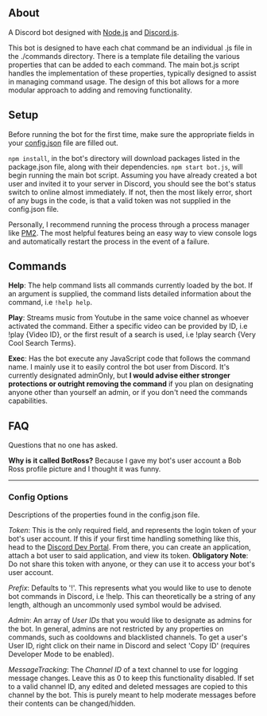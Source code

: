 ## About
A Discord bot designed with [Node.js](https://nodejs.org) and [Discord.js](https://github.com/discordjs/discord.js).

This bot is designed to have each chat command be an individual .js file in the ./commands directory. There is a template file detailing the various properties that can be added to each command. The main bot.js script handles the implementation of these properties, typically designed to assist in managing command usage.
The design of this bot allows for a more modular approach to adding and removing functionality.

## Setup
Before running the bot for the first time, make sure the appropriate fields in your [config.json](#config-options) file are filled out.

`npm install`, in the bot's directory will download packages listed in the package.json file, along with their dependencies.
`npm start bot.js`, will begin running the main bot script. Assuming you have already created a bot user and invited it to your server in Discord, you should see the bot's status switch to online almost immediately. If not, then the most likely error, short of any bugs in the code, is that a valid token was not supplied in the config.json file.

Personally, I recommend running the process through a process manager like [PM2](https://pm2.io/doc/en/runtime/overview/). The most helpful features being an easy way to view console logs and automatically restart the process in the event of a failure.

## Commands
**Help**: The help command lists all commands currently loaded by the bot. If an argument is supplied, the command lists detailed information about the command, i.e `!help help`.

**Play**: Streams music from Youtube in the same voice channel as whoever activated the command. Either a specific video can be provided by ID, i.e !play {Video ID}, or the first result of a search is used, i.e !play search {Very Cool Search Terms}.

**Exec**: Has the bot execute any JavaScript code that follows the command name. I mainly use it to easily control the bot user from Discord. It's currently designated adminOnly, but **I would advise either stronger protections or outright removing the command** if you plan on designating anyone other than yourself an admin, or if you don't need the commands capabilities.

## FAQ
Questions that no one has asked.

**Why is it called BotRoss?** Because I gave my bot's user account a Bob Ross profile picture and I thought it was funny.


____
### Config Options
Descriptions of the properties found in the config.json file.

*Token*: This is the only required field, and represents the login token of your bot's user account. If this if your first time handling something like this, head to the [Discord Dev Portal](https://discordapp.com/developers/applications/). From there, you can create an application, attach a bot user to said application, and view its token.
  **Obligatory Note**: Do not share this token with anyone, or they can use it to access your bot's user account.

*Prefix*:
Defaults to '!'. This represents what you would like to use to denote bot commands in Discord, i.e !help. This can theoretically be a string of any length, although an uncommonly used symbol would be advised.

*Admin*:
An array of *User IDs* that you would like to designate as admins for the bot. In general, admins are not restricted by any properties on commands, such as cooldowns and blacklisted channels. To get a user's User ID, right click on their name in Discord and select 'Copy ID' (requires Developer Mode to be enabled).

*MessageTracking*:
The *Channel ID* of a text channel to use for logging message changes. Leave this as 0 to keep this functionality disabled. If set to a valid channel ID, any edited and deleted messages are copied to this channel by the bot. This is purely meant to help moderate messages before their contents can be changed/hidden.
